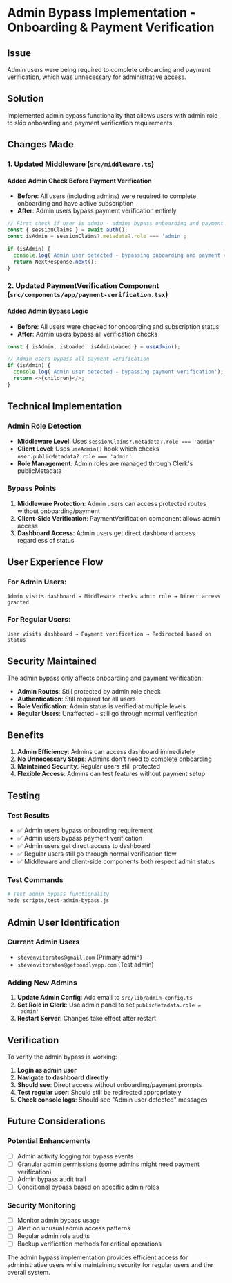 # Admin Bypass Implementation - Onboarding & Payment Verification

## Issue
Admin users were being required to complete onboarding and payment verification, which was unnecessary for administrative access.

## Solution
Implemented admin bypass functionality that allows users with admin role to skip onboarding and payment verification requirements.

## Changes Made

### 1. Updated Middleware (`src/middleware.ts`)

#### Added Admin Check Before Payment Verification
- **Before**: All users (including admins) were required to complete onboarding and have active subscription
- **After**: Admin users bypass payment verification entirely

```typescript
// First check if user is admin - admins bypass onboarding and payment requirements
const { sessionClaims } = await auth();
const isAdmin = sessionClaims?.metadata?.role === 'admin';

if (isAdmin) {
  console.log('Admin user detected - bypassing onboarding and payment verification');
  return NextResponse.next();
}
```

### 2. Updated PaymentVerification Component (`src/components/app/payment-verification.tsx`)

#### Added Admin Bypass Logic
- **Before**: All users were checked for onboarding and subscription status
- **After**: Admin users bypass all verification checks

```typescript
const { isAdmin, isLoaded: isAdminLoaded } = useAdmin();

// Admin users bypass all payment verification
if (isAdmin) {
  console.log('Admin user detected - bypassing payment verification');
  return <>{children}</>;
}
```

## Technical Implementation

### Admin Role Detection
- **Middleware Level**: Uses `sessionClaims?.metadata?.role === 'admin'`
- **Client Level**: Uses `useAdmin()` hook which checks `user.publicMetadata?.role === 'admin'`
- **Role Management**: Admin roles are managed through Clerk's publicMetadata

### Bypass Points
1. **Middleware Protection**: Admin users can access protected routes without onboarding/payment
2. **Client-Side Verification**: PaymentVerification component allows admin access
3. **Dashboard Access**: Admin users get direct dashboard access regardless of status

## User Experience Flow

### For Admin Users:
```
Admin visits dashboard → Middleware checks admin role → Direct access granted
```

### For Regular Users:
```
User visits dashboard → Payment verification → Redirected based on status
```

## Security Maintained

The admin bypass only affects onboarding and payment verification:
- **Admin Routes**: Still protected by admin role check
- **Authentication**: Still required for all users
- **Role Verification**: Admin status is verified at multiple levels
- **Regular Users**: Unaffected - still go through normal verification

## Benefits

1. **Admin Efficiency**: Admins can access dashboard immediately
2. **No Unnecessary Steps**: Admins don't need to complete onboarding
3. **Maintained Security**: Regular users still protected
4. **Flexible Access**: Admins can test features without payment setup

## Testing

### Test Results
- ✅ Admin users bypass onboarding requirement
- ✅ Admin users bypass payment verification
- ✅ Admin users get direct access to dashboard
- ✅ Regular users still go through normal verification flow
- ✅ Middleware and client-side components both respect admin status

### Test Commands
```bash
# Test admin bypass functionality
node scripts/test-admin-bypass.js
```

## Admin User Identification

### Current Admin Users
- `stevenvitoratos@gmail.com` (Primary admin)
- `stevenvitoratos@getbondlyapp.com` (Test admin)

### Adding New Admins
1. **Update Admin Config**: Add email to `src/lib/admin-config.ts`
2. **Set Role in Clerk**: Use admin panel to set `publicMetadata.role = 'admin'`
3. **Restart Server**: Changes take effect after restart

## Verification

To verify the admin bypass is working:

1. **Login as admin user**
2. **Navigate to dashboard directly**
3. **Should see**: Direct access without onboarding/payment prompts
4. **Test regular user**: Should still be redirected appropriately
5. **Check console logs**: Should see "Admin user detected" messages

## Future Considerations

### Potential Enhancements
- [ ] Admin activity logging for bypass events
- [ ] Granular admin permissions (some admins might need payment verification)
- [ ] Admin bypass audit trail
- [ ] Conditional bypass based on specific admin roles

### Security Monitoring
- [ ] Monitor admin bypass usage
- [ ] Alert on unusual admin access patterns
- [ ] Regular admin role audits
- [ ] Backup verification methods for critical operations

The admin bypass implementation provides efficient access for administrative users while maintaining security for regular users and the overall system. 